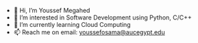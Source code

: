 - 👋 Hi, I’m Youssef Megahed
- 👀 I’m interested in Software Development using Python, C/C++
- 🌱 I’m currently learning Cloud Computing
- 📫 Reach me on email: youssefosama@aucegypt.edu
